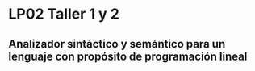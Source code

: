 # LP02 Taller 1 y 2
## Analizador sintáctico y semántico para un lenguaje con propósito de programación lineal
